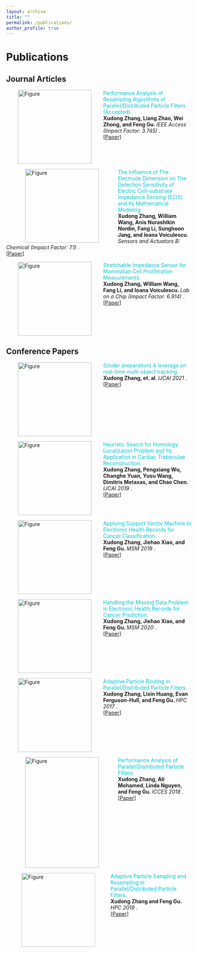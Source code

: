 ```yaml
---
layout: archive
title: ""
permalink: /publications/
author_profile: true
---
```


# <i class="fa fa-fw fa-copy"></i> Publications #

## Journal Articles ##


<p>
<img src="http://Solarbird2017.github.io/xudongzhang.github.io/images/ieeeaccess.png?raw=true" alt="Figure" style="width: 200px;" hspace="32" align="left"/>
<font color="#00C5CD">Performance Analysis of Resampling Algorithms of Parallel/Distributed Particle Filters (Accepted).</font> <br>
<b>Xudong Zhang, Liang Zhao, Wei Zhong, and Feng Gu. </b> <i>IEEE Access (Impact Factor: 3.745)  </i>.<br>
[<a href="">Paper</a>]
<br clear="left">
</p>


<p>
<img src="http://Solarbird2017.github.io/xudongzhang.github.io/images/model_equations.png?raw=true" alt="Figure" style="width: 200px;" hspace="52" align="left"/>
<font color="#00C5CD">The Influence of The Electrode Dimension on The Detection Sensitivity of Electric Cell–substrate Impedance Sensing (ECIS) and Its Mathematical Modeling.</font> <br>
<b>Xudong Zhang, William Wang, Anis Nurashikin Nordin, Fang Li, Sunghoon Jang, and
Ioana Voiculescu. </b> <i>Sensors and Actuators B: Chemical (Impact Factor: 7.1)  </i>.<br>
[<a href="http://Solarbird2017.github.io/xudongzhang.github.io/files/model_2017.pdf">Paper</a>]
<br clear="left">
</p>

<p>
<img src="http://Solarbird2017.github.io/xudongzhang.github.io/images/labonachip.png?raw=true" alt="Figure" style="width: 200px;" hspace="32" align="left"/>
<font color="#00C5CD">Stretchable Impedance Sensor for Mammalian Cell Proliferation Measurements.</font> <br>
<b>Xudong Zhang, William Wang, Fang Li, and Ioana Voiculescu. </b> <i>Lab on a Chip (Impact Factor: 6.914)  </i>.<br>
[<a href="http://Solarbird2017.github.io/xudongzhang.github.io/files/labonachip.pdf">Paper</a>]
<br clear="left">
</p>






## Conference Papers ##

<p>
<img src="http://Solarbird2017.github.io/xudongzhang.github.io/images/mot.png?raw=true" alt="Figure" style="width: 200px;" hspace="32" align="left"/>
<font color="#00C5CD">(Under preparation) A leverage on real-time multi-object tracking.</font> <br>
<b>Xudong Zhang, et. al. </b> <i>IJCAI 2021 </i>.<br>
[<a href="">Paper</a>]
<br clear="left">
</p>

<p>
<img src="http://Solarbird2017.github.io/xudongzhang.github.io/images/ijcai.png?raw=true" alt="Figure" style="width: 200px;" hspace="32" align="left"/>
<font color="#00C5CD">Heuristic Search for Homology Localization Problem and Its Application in
Cardiac Trabeculae Reconstruction.</font> <br>
<b>Xudong Zhang, Pengxiang Wu, Changhe Yuan, Yusu Wang, Dimitris Metaxas, and Chao Chen. </b> <i>IJCAI 2019 </i>.<br>
[<a href="http://Solarbird2017.github.io/xudongzhang.github.io/files/ijcai_2019.pdf">Paper</a>]
<br clear="left">
</p>

<p>
<img src="http://Solarbird2017.github.io/xudongzhang.github.io/images/msm2019.png?raw=true" alt="Figure" style="width: 200px;" hspace="32" align="left"/>
<font color="#00C5CD">Applying Support Vector Machine to Electronic Health Records for Cancer Classification.</font> <br>
<b>Xudong Zhang, Jiehao Xiao, and Feng Gu. </b> <i>MSM 2019 </i>.<br>
[<a href="https://ieeexplore.ieee.org/document/8732906">Paper</a>]
<br clear="left">
</p>

<p>
<img src="http://Solarbird2017.github.io/xudongzhang.github.io/images/msm2020.png?raw=true" alt="Figure" style="width: 200px;" hspace="32" align="left"/>
<font color="#00C5CD">Handling the Missing Data Problem in Electronic Health Records for Cancer Prediction.</font> <br>
<b>Xudong Zhang, Jiehao Xiao, and Feng Gu. </b> <i>MSM 2020 </i>.<br>
[<a href="https://ieeexplore.ieee.org/document/9185464">Paper</a>]
<br clear="left">
</p>

<p>
<img src="http://Solarbird2017.github.io/xudongzhang.github.io/images/hpc2017.png?raw=true" alt="Figure" style="width: 200px;" hspace="32" align="left"/>
<font color="#00C5CD">Adaptive Particle Routing in Parallel/Distributed Particle Filters.</font> <br>
<b>Xudong Zhang, Lixin Huang, Evan Ferguson-Hull, and Feng Gu. </b> <i>HPC 2017 </i>.<br>
[<a href="https://ieeexplore.ieee.org/document/8732902">Paper</a>]
<br clear="left">
</p>

<p>
<img src="http://Solarbird2017.github.io/xudongzhang.github.io/images/tms2018.png?raw=true" alt="Figure" style="width: 200px;" hspace="52px" align="left" width="100" height="300"/>
<font color="#00C5CD">Performance Analysis of Parallel/Distributed Particle Filters.</font> <br>
<b>Xudong Zhang, Ali Mohamed, Linda Nguyen, and Feng Gu. </b> <i>ICCES 2018 </i>.<br>
[<a href="https://dl.acm.org/doi/10.1145/3213187.3213192">Paper</a>]
<br clear="left">
</p>

<p>
<img src="http://Solarbird2017.github.io/xudongzhang.github.io/images/hpc2019.png?raw=true" alt="Figure" style="width: 200px;" hspace="42px" align="left"/>
<font color="#00C5CD">Adaptive Particle Sampling and Resampling in Parallel/Distributed Particle Filters.</font> <br>
<b>Xudong Zhang and Feng Gu. </b> <i>HPC 2019 </i>.<br>
[<a href="https://ieeexplore.ieee.org/document/8732902">Paper</a>]
<br clear="left">
</p>






